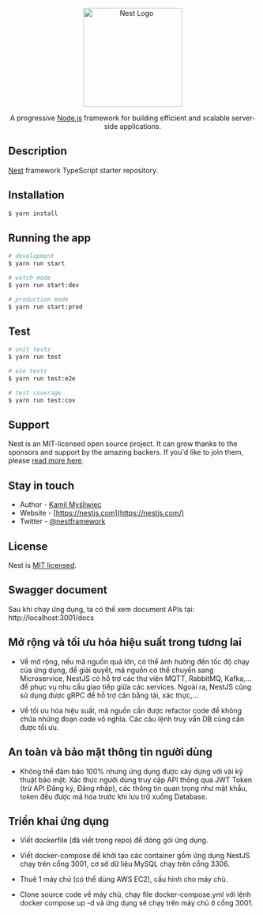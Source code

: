 <p align="center">
  <a href="http://nestjs.com/" target="blank"><img src="https://nestjs.com/img/logo-small.svg" width="200" alt="Nest Logo" /></a>
</p>

[circleci-image]: https://img.shields.io/circleci/build/github/nestjs/nest/master?token=abc123def456
[circleci-url]: https://circleci.com/gh/nestjs/nest

  <p align="center">A progressive <a href="http://nodejs.org" target="_blank">Node.js</a> framework for building efficient and scalable server-side applications.</p>
  <!--[![Backers on Open Collective](https://opencollective.com/nest/backers/badge.svg)](https://opencollective.com/nest#backer)
  [![Sponsors on Open Collective](https://opencollective.com/nest/sponsors/badge.svg)](https://opencollective.com/nest#sponsor)-->

## Description

[Nest](https://github.com/nestjs/nest) framework TypeScript starter repository.

## Installation

```bash
$ yarn install
```

## Running the app

```bash
# development
$ yarn run start

# watch mode
$ yarn run start:dev

# production mode
$ yarn run start:prod
```

## Test

```bash
# unit tests
$ yarn run test

# e2e tests
$ yarn run test:e2e

# test coverage
$ yarn run test:cov
```

## Support

Nest is an MIT-licensed open source project. It can grow thanks to the sponsors and support by the amazing backers. If you'd like to join them, please [read more here](https://docs.nestjs.com/support).

## Stay in touch

- Author - [Kamil Myśliwiec](https://kamilmysliwiec.com)
- Website - [https://nestjs.com](https://nestjs.com/)
- Twitter - [@nestframework](https://twitter.com/nestframework)

## License

Nest is [MIT licensed](LICENSE).

## Swagger document

Sau khi chạy ứng dụng, ta có thể xem document APIs tại: http://localhost:3001/docs

## Mở rộng và tối ưu hóa hiệu suất trong tương lai

- Về mở rộng, nếu mã nguồn quá lớn, có thể ảnh hưởng đến tốc độ chạy của ứng dụng, để giải quyết, mã nguồn có thể chuyển sang Microservice, NestJS có hỗ trợ các thư viện MQTT, RabbitMQ, Kafka,... để phục vụ nhu cầu giao tiếp giữa các services. Ngoài ra, NestJS cũng sử dụng được gRPC để hỗ trợ cân bằng tải, xác thực,...

- Về tối ưu hóa hiệu suất, mã nguồn cần được refactor code để không chứa những đoạn code vô nghĩa. Các câu lệnh truy vấn DB cũng cần được tối ưu.

## An toàn và bảo mật thông tin người dùng

- Không thể đảm bảo 100% nhưng ứng dụng được xây dựng với vài kỹ thuật bảo mật: Xác thực người dùng truy cập API thông qua JWT Token (trừ API Đăng ký, Đăng nhập),  các thông tin quan trọng như mật khẩu, token đều được mã hóa trước khi lưu trữ xuống Database.

## Triển khai ứng dụng

- Viết dockerfile (đã viết trong repo) để đóng gói ứng dụng.

- Viết docker-compose để khởi tạo các container gồm ứng dụng NestJS chạy trên cổng 3001, cơ sở dữ liệu MySQL chạy trên cổng 3306.

- Thuê 1 máy chủ (có thể dùng AWS EC2), cấu hình cho máy chủ.

- Clone source code về máy chủ, chạy file docker-compose.yml với lệnh docker compose up -d và ứng dụng sẽ chạy trên máy chủ ở cổng 3001.